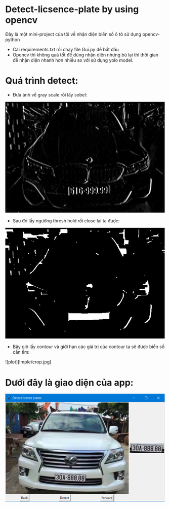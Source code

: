 # Detect-licsence-plate by using opencv

Đây là một mini-project của tôi về nhận diện biển số ô tô sử dụng opencv-python 
- Cài requirements.txt rồi chạy file Gui.py để bắt đầu
- Opencv thì không quá tốt để dùng nhận diện nhưng bù lại thì thời gian để nhận diện nhanh hơn nhiều so với sử dụng yolo model.

# Quá trình detect:
- Đưa ảnh về gray scale rồi lấy sobel:

![plot](Imple/sobel.jpg)

- Sau đó lấy ngưỡng thresh hold rồi close lại ta được:

![plot](Imple/close.jpg)

- Bây giờ lấy contour và giới hạn các giá trị của contour ta sẽ được biển số cần tìm:

![plot][Imple/crop.jpg]

# Dưới đây là giao diện của app:

![plot](app.png)
